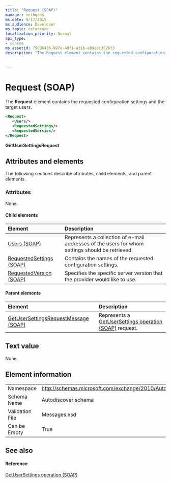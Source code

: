 ```yaml
---
title: "Request (SOAP)"
manager: sethgros
ms.date: 9/17/2015
ms.audience: Developer
ms.topic: reference
localization_priority: Normal
api_type:
- schema
ms.assetid: 75696436-997e-49f1-a31b-eb9a8c3526f3
description: "The Request element contains the requested configuration settings and the target users."
 
 
---
```


# Request (SOAP)

The **Request** element contains the requested configuration settings and the target users. 
  
```XML
<Request>
   <Users/>
   <RequestedSettings/>
   <RequestedVersion/>
</Request>
```

 **GetUserSettingsRequest**
## Attributes and elements

The following sections describe attributes, child elements, and parent elements.
  
### Attributes

None.
  
#### Child elements

|**Element**|**Description**|
|:-----|:-----|
|[Users (SOAP)](users-soap.md) <br/> |Represents a collection of e-mail addresses of the users for whom settings should be retrieved.  <br/> |
|[RequestedSettings (SOAP)](requestedsettings-soap.md) <br/> |Contains the names of the requested configuration settings.  <br/> |
|[RequestedVersion (SOAP)](requestedversion-soap.md) <br/> |Specifies the specific server version that the provider would like to use.  <br/> |
   
#### Parent elements

|**Element**|**Description**|
|:-----|:-----|
|[GetUserSettingsRequestMessage (SOAP)](getusersettingsrequestmessage-soap.md) <br/> |Represents a [GetUserSettings operation (SOAP)](getusersettings-operation-soap.md) request.  <br/> |
   
## Text value

None.
  
## Element information

|||
|:-----|:-----|
|Namespace  <br/> |http://schemas.microsoft.com/exchange/2010/Autodiscover  <br/> |
|Schema Name  <br/> |Autodiscover schema  <br/> |
|Validation File  <br/> |Messages.xsd  <br/> |
|Can be Empty  <br/> |True  <br/> |
   
## See also

#### Reference

[GetUserSettings operation (SOAP)](getusersettings-operation-soap.md)

